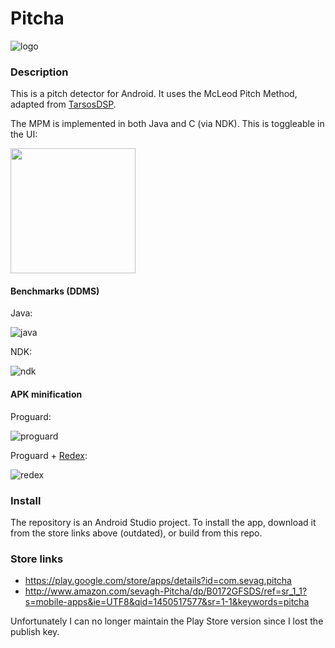 # Pitcha

![logo](https://github.com/sevagh/Pitcha/raw/master/app/src/main/res/mipmap-hdpi/ic_launcher.png)

### Description

This is a pitch detector for Android. It uses the McLeod Pitch Method, adapted from [TarsosDSP](https://github.com/JorenSix/TarsosDSP).

The MPM is implemented in both Java and C (via NDK). This is toggleable in the UI:

<img src="https://github.com/sevagh/Pitcha/raw/master/.github/screenshot.png" width="200px">

#### Benchmarks (DDMS)

Java:

![java](https://github.com/sevagh/Pitcha/raw/master/.github/native-java.png)

NDK:

![ndk](https://github.com/sevagh/Pitcha/raw/master/.github/ndk.png)

#### APK minification

Proguard:

![proguard](https://github.com/sevagh/Pitcha/raw/master/.github/proguard-minified.png)

Proguard + [Redex](https://github.com/facebook/redex):

![redex](https://github.com/sevagh/Pitcha/raw/master/.github/redex.png)

### Install

The repository is an Android Studio project. To install the app, download it from the store links above (outdated), or build from this repo.

### Store links

* https://play.google.com/store/apps/details?id=com.sevag.pitcha
* http://www.amazon.com/sevagh-Pitcha/dp/B0172GFSDS/ref=sr_1_1?s=mobile-apps&ie=UTF8&qid=1450517577&sr=1-1&keywords=pitcha

Unfortunately I can no longer maintain the Play Store version since I lost the publish key.

